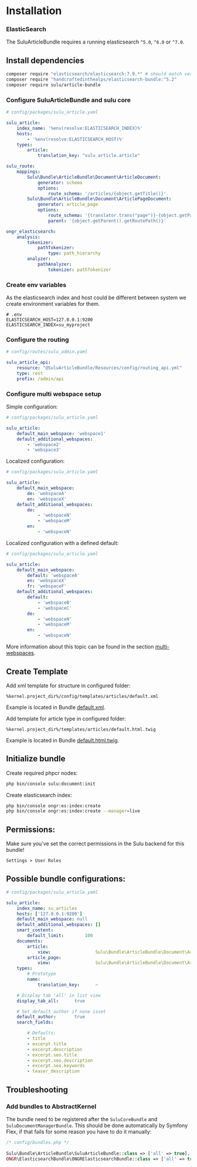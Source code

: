 # Installation

### ElasticSearch

The SuluArticleBundle requires a running elasticsearch `^5.0`, `^6.0` or `^7.0`.

## Install dependencies

```bash
composer require "elasticsearch/elasticsearch:7.9.*" # should match version of your elasticsearch installation
composer require "handcraftedinthealps/elasticsearch-bundle:^5.2"
composer require sulu/article-bundle
```

### Configure SuluArticleBundle and sulu core

```yml
# config/packages/sulu_article.yaml

sulu_article:
    index_name: '%env(resolve:ELASTICSEARCH_INDEX)%'
    hosts:
        - '%env(resolve:ELASTICSEARCH_HOST)%'
    types:
        article:
            translation_key: "sulu_article.article"

sulu_route:
    mappings:
        Sulu\Bundle\ArticleBundle\Document\ArticleDocument:
            generator: schema
            options:
                route_schema: '/articles/{object.getTitle()}'
        Sulu\Bundle\ArticleBundle\Document\ArticlePageDocument:
            generator: article_page
            options:
                route_schema: '{translator.trans("page")}-{object.getPageNumber()}'
                parent: '{object.getParent().getRoutePath()}'

ongr_elasticsearch:
    analysis:
        tokenizer:
            pathTokenizer:
                type: path_hierarchy
        analyzer:
            pathAnalyzer:
                tokenizer: pathTokenizer
```

### Create env variables

As the elasticsearch index and host could be different between system we create
environment variables for them.

```
# .env
ELASTICSEARCH_HOST=127.0.0.1:9200
ELASTICSEARCH_INDEX=su_myproject
```

### Configure the routing

```yml
# config/routes/sulu_admin.yaml

sulu_article_api:
    resource: "@SuluArticleBundle/Resources/config/routing_api.yml"
    type: rest
    prefix: /admin/api
```

### Configure multi webspace setup

Simple configuration:

```yml
# config/packages/sulu_article.yaml

sulu_article:
    default_main_webspace: 'webspace1'
    default_additional_webspaces:
        - 'webspace2'
        - 'webspace3'
```

Localized configuration:

```yml
# config/packages/sulu_article.yaml

sulu_article:
    default_main_webspace: 
        de: 'webspaceA'
        en: 'webspaceX'
    default_additional_webspaces:
        de:
            - 'webspaceN'
            - 'webspaceM'
        en:
            - 'webspaceN'
```

Localized configuration with a defined default:

```yml
# config/packages/sulu_article.yaml

sulu_article:
    default_main_webspace: 
        default: 'webspaceA'
        en: 'webspaceX'
        fr: 'webspaceF'
    default_additional_webspaces:
        default:
            - 'webspaceB'
            - 'webspaceC'
        de:
            - 'webspaceN'
            - 'webspaceM'
        en:
            - 'webspaceN'
```

More information about this topic can be found in the section [multi-webspaces](multi-webspaces.md).

## Create Template

Add xml template for structure in configured folder:

```
%kernel.project_dir%/config/templates/articles/default.xml
```

Example is located in Bundle
[default.xml](default.xml).

Add template for article type in configured folder:

```
%kernel.project_dir%/templates/articles/default.html.twig
```

Example is located in Bundle
[default.html.twig](default.html.twig).

## Initialize bundle

Create required phpcr nodes:

```bash
php bin/console sulu:document:init
```

Create elasticsearch index:

```bash
php bin/console ongr:es:index:create
php bin/console ongr:es:index:create --manager=live
```

## Permissions:

Make sure you've set the correct permissions in the Sulu backend for this bundle!

`Settings > User Roles`

## Possible bundle configurations:

```yml
# config/packages/sulu_article.yaml

sulu_article:
    index_name: su_articles
    hosts: ['127.0.0.1:9200']
    default_main_webspace: null
    default_additional_webspaces: []
    smart_content:
        default_limit:        100
    documents:
        article:
            view:                 Sulu\Bundle\ArticleBundle\Document\ArticleViewDocument
        article_page:
            view:                 Sulu\Bundle\ArticleBundle\Document\ArticlePageViewObject
    types:
        # Prototype
        name:
            translation_key:      ~

    # Display tab 'all' in list view
    display_tab_all:      true

    # Set default author if none isset
    default_author:       true
    search_fields:

        # Defaults:
        - title
        - excerpt.title
        - excerpt.description
        - excerpt.seo.title
        - excerpt.seo.description
        - excerpt.seo.keywords
        - teaser_description
```

## Troubleshooting

### Add bundles to AbstractKernel

The bundle need to be registered after the `SuluCoreBundle` and `SuluDocumentManagerBundle`. This should be done
automatically by Symfony Flex, if that fails for some reason you have to do it manually:

```php		
/* config/bundles.php */
       	
Sulu\Bundle\ArticleBundle\SuluArticleBundle::class => ['all' => true],
ONGR\ElasticsearchBundle\ONGRElasticsearchBundle::class => ['all' => true],
```
